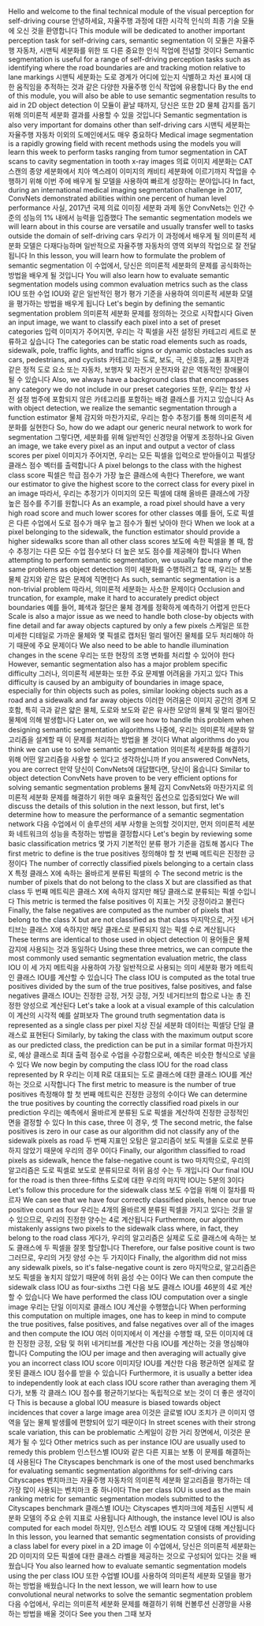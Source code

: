 Hello and welcome to the final technical module of the visual perception for self-driving course
안녕하세요, 자율주행 과정에 대한 시각적 인식의 최종 기술 모듈에 오신 것을 환영합니다
This module will be dedicated to another important perception task for self-driving cars, semantic segmentation
이 모듈은 자율주행 자동차, 시맨틱 세분화를 위한 또 다른 중요한 인식 작업에 전념할 것이다
Semantic segmentation is useful for a range of self-driving perception tasks such as identifying where the road boundaries are and tracking motion relative to lane markings
시맨틱 세분화는 도로 경계가 어디에 있는지 식별하고 차선 표시에 대한 움직임을 추적하는 것과 같은 다양한 자율주행 인식 작업에 유용합니다
By the end of this module, you will also be able to use semantic segmentation results to aid in 2D object detection
이 모듈이 끝날 때까지, 당신은 또한 2D 물체 감지를 돕기 위해 의미론적 세분화 결과를 사용할 수 있을 것입니다
Semantic segmentation is also very important for domains other than self-driving cars
시맨틱 세분화는 자율주행 자동차 이외의 도메인에서도 매우 중요하다
Medical image segmentation is a rapidly growing field with recent methods using the models you will learn this week to perform tasks ranging from tumor segmentation in CAT scans to cavity segmentation in tooth x-ray images
의료 이미지 세분화는 CAT 스캔의 종양 세분화에서 치아 엑스레이 이미지의 캐비티 세분화에 이르기까지 작업을 수행하기 위해 이번 주에 배우게 될 모델을 사용하여 빠르게 성장하는 분야입니다
In fact, during an international medical imaging segmentation challenge in 2017, ConvNets demonstrated abilities within one percent of human level performance
사실, 2017년 국제 의료 이미징 세분화 과제 동안 ConvNets는 인간 수준의 성능의 1% 내에서 능력을 입증했다
The semantic segmentation models we will learn about in this course are versatile and usually transfer well to tasks outside the domain of self-driving cars
우리가 이 과정에서 배우게 될 의미론적 세분화 모델은 다재다능하며 일반적으로 자율주행 자동차의 영역 외부의 작업으로 잘 전달됩니다
In this lesson, you will learn how to formulate the problem of semantic segmentation
이 수업에서, 당신은 의미론적 세분화의 문제를 공식화하는 방법을 배우게 될 것입니다
You will also learn how to evaluate semantic segmentation models using common evaluation metrics such as the class IOU
또한 수업 IOU와 같은 일반적인 평가 평가 기준을 사용하여 의미론적 세분화 모델을 평가하는 방법을 배우게 됩니다
Let's begin by defining the semantic segmentation problem
의미론적 세분화 문제를 정의하는 것으로 시작합시다
Given an input image, we want to classify each pixel into a set of preset categories
입력 이미지가 주어지면, 우리는 각 픽셀을 사전 설정된 카테고리 세트로 분류하고 싶습니다
The categories can be static road elements such as roads, sidewalk, pole, traffic lights, and traffic signs or dynamic obstacles such as cars, pedestrians, and cyclists
카테고리는 도로, 보도, 극, 신호등, 교통 표지판과 같은 정적 도로 요소 또는 자동차, 보행자 및 자전거 운전자와 같은 역동적인 장애물이 될 수 있습니다
Also, we always have a background class that encompasses any category we do not include in our preset categories
또한, 우리는 항상 사전 설정 범주에 포함되지 않은 카테고리를 포함하는 배경 클래스를 가지고 있습니다
As with object detection, we realize the semantic segmentation through a function estimator
물체 감지와 마찬가지로, 우리는 함수 추정기를 통해 의미론적 세분화를 실현한다
So, how do we adapt our generic neural network to work for segmentation
그렇다면, 세분화를 위해 일반적인 신경망을 어떻게 조정하나요
Given an image, we take every pixel as an input and output a vector of class scores per pixel
이미지가 주어지면, 우리는 모든 픽셀을 입력으로 받아들이고 픽셀당 클래스 점수 벡터를 출력합니다
A pixel belongs to the class with the highest class score
픽셀은 학급 점수가 가장 높은 클래스에 속한다
Therefore, we want our estimator to give the highest score to the correct class for every pixel in an image
따라서, 우리는 추정기가 이미지의 모든 픽셀에 대해 올바른 클래스에 가장 높은 점수를 주기를 원합니다
As an example, a road pixel should have a very high road score and much lower scores for other classes
예를 들어, 도로 픽셀은 다른 수업에서 도로 점수가 매우 높고 점수가 훨씬 낮아야 한다
When we look at a pixel belonging to the sidewalk, the function estimator should provide a higher sidewalks score than all other class scores
보도에 속한 픽셀을 볼 때, 함수 추정기는 다른 모든 수업 점수보다 더 높은 보도 점수를 제공해야 합니다
When attempting to perform semantic segmentation, we usually face many of the same problems as object detection
의미 세분화를 수행하려고 할 때, 우리는 보통 물체 감지와 같은 많은 문제에 직면한다
As such, semantic segmentation is a non-trivial problem
따라서, 의미론적 세분화는 사소한 문제이다
Occlusion and truncation, for example, make it hard to accurately predict object boundaries
예를 들어, 폐색과 절단은 물체 경계를 정확하게 예측하기 어렵게 만든다
Scale is also a major issue as we need to handle both close-by objects with fine detail and far away objects captured by only a few pixels
스케일은 또한 미세한 디테일로 가까운 물체와 몇 픽셀로 캡처된 멀리 떨어진 물체를 모두 처리해야 하기 때문에 주요 문제이다
We also need to be able to handle illumination changes in the scene
우리는 또한 현장의 조명 변화를 처리할 수 있어야 한다
However, semantic segmentation also has a major problem specific difficulty
그러나, 의미론적 세분화는 또한 주요 문제별 어려움을 가지고 있다
This difficulty is caused by an ambiguity of boundaries in image space, especially for thin objects such as poles, similar looking objects such as a road and a sidewalk and far away objects
이러한 어려움은 이미지 공간의 경계 모호함, 특히 극과 같은 얇은 물체, 도로와 보도와 같은 유사한 모양의 물체 및 멀리 떨어진 물체에 의해 발생합니다
Later on, we will see how to handle this problem when designing semantic segmentation algorithms
나중에, 우리는 의미론적 세분화 알고리즘을 설계할 때 이 문제를 처리하는 방법을 볼 것이다
What algorithms do you think we can use to solve semantic segmentation
의미론적 세분화를 해결하기 위해 어떤 알고리즘을 사용할 수 있다고 생각하십니까
If you answered ConvNets, you are correct
만약 당신이 ConvNets에 대답했다면, 당신이 옳습니다
Similar to object detection ConvNets have proven to be very efficient options for solving semantic segmentation problems
물체 감지 ConvNets와 마찬가지로 의미론적 세분화 문제를 해결하기 위한 매우 효율적인 옵션으로 입증되었다
We will discuss the details of this solution in the next lesson, but first, let's determine how to measure the performance of a semantic segmentation network
다음 수업에서 이 솔루션의 세부 사항을 논의할 것이지만, 먼저 의미론적 세분화 네트워크의 성능을 측정하는 방법을 결정합시다
Let's begin by reviewing some basic classification metrics
몇 가지 기본적인 분류 평가 기준을 검토해 봅시다
The first metric to define is the true positives
정의해야 할 첫 번째 메트릭은 진정한 긍정이다
The number of correctly classified pixels belonging to a certain class X
특정 클래스 X에 속하는 올바르게 분류된 픽셀의 수
The second metric is the number of pixels that do not belong to the class X but are classified as that class
두 번째 메트릭은 클래스 X에 속하지 않지만 해당 클래스로 분류되는 픽셀 수입니다
This metric is termed the false positives
이 지표는 거짓 긍정이라고 불린다
Finally, the false negatives are computed as the number of pixels that belong to the class X but are not classified as that class
마지막으로, 거짓 네거티브는 클래스 X에 속하지만 해당 클래스로 분류되지 않는 픽셀 수로 계산됩니다
These terms are identical to those used in object detection
이 용어들은 물체 감지에 사용되는 것과 동일하다
Using these three metrics, we can compute the most commonly used semantic segmentation evaluation metric, the class IOU
이 세 가지 메트릭을 사용하여 가장 일반적으로 사용되는 의미 세분화 평가 메트릭인 클래스 IOU를 계산할 수 있습니다
The class IOU is computed as the total true positives divided by the sum of the true positives, false positives, and false negatives
클래스 IOU는 진정한 긍정, 거짓 긍정, 거짓 네거티브의 합으로 나눈 총 진정한 양성으로 계산된다
Let's take a look at a visual example of this calculation
이 계산의 시각적 예를 살펴보자
The ground truth segmentation data is represented as a single class per pixel
지상 진실 세분화 데이터는 픽셀당 단일 클래스로 표현된다
Similarly, by taking the class with the maximum output score as our predicted class, the prediction can be put in a similar format
마찬가지로, 예상 클래스로 최대 출력 점수로 수업을 수강함으로써, 예측은 비슷한 형식으로 넣을 수 있다
We now begin by computing the class IOU for the road class represented by R
우리는 이제 R로 대표되는 도로 클래스에 대한 클래스 IOU를 계산하는 것으로 시작합니다
The first metric to measure is the number of true positives
측정해야 할 첫 번째 메트릭은 진정한 긍정의 수이다
We can determine the true positives by counting the correctly classified road pixels in our prediction
우리는 예측에서 올바르게 분류된 도로 픽셀을 계산하여 진정한 긍정적인 면을 결정할 수 있다
In this case, three
이 경우, 셋
The second metric, the false positives is zero in our case as our algorithm did not classify any of the sidewalk pixels as road
두 번째 지표인 오탐은 알고리즘이 보도 픽셀을 도로로 분류하지 않았기 때문에 우리의 경우 0이다
Finally, our algorithm classified to road pixels as sidewalk, hence the false-negative count is two
마지막으로, 우리의 알고리즘은 도로 픽셀로 보도로 분류되므로 허위 음성 수는 두 개입니다
Our final IOU for the road is then three-fifths
도로에 대한 우리의 마지막 IOU는 5분의 3이다
Let's follow this procedure for the sidewalk class
보도 수업을 위해 이 절차를 따르자
We can see that we have four correctly classified pixels, hence our true positive count as four
우리는 4개의 올바르게 분류된 픽셀을 가지고 있다는 것을 알 수 있으므로, 우리의 진정한 양수는 4로 계산됩니다
Furthermore, our algorithm mistakenly assigns two pixels to the sidewalk class where, in fact, they belong to the road class
게다가, 우리의 알고리즘은 실제로 도로 클래스에 속하는 보도 클래스에 두 픽셀을 잘못 할당합니다
Therefore, our false positive count is two
그러므로, 우리의 거짓 양성 수는 두 가지이다
Finally, the algorithm did not miss any sidewalk pixels, so it's false-negative count is zero
마지막으로, 알고리즘은 보도 픽셀을 놓치지 않았기 때문에 허위 음성 수는 0이다
We can then compute the sidewalk class IOU as four-sixths
그런 다음 보도 클래스 IOU를 46분의 4로 계산할 수 있습니다
We have performed the class IOU computation over a single image
우리는 단일 이미지로 클래스 IOU 계산을 수행했습니다
When performing this computation on multiple images, one has to keep in mind to compute the true positives, false positives, and false negatives over all of the images and then compute the IOU
여러 이미지에서 이 계산을 수행할 때, 모든 이미지에 대한 진정한 긍정, 오탐 및 허위 네거티브를 계산한 다음 IOU를 계산하는 것을 명심해야 합니다
Computing the IOU per image and then averaging will actually give you an incorrect class IOU score
이미지당 IOU를 계산한 다음 평균하면 실제로 잘못된 클래스 IOU 점수를 받을 수 있습니다
Furthermore, it is usually a better idea to independently look at each class IOU score rather than averaging them
게다가, 보통 각 클래스 IOU 점수를 평균하기보다는 독립적으로 보는 것이 더 좋은 생각이다
This is because a global IOU measure is biased towards object incidences that cover a large image area
이것은 글로벌 IOU 조치가 큰 이미지 영역을 덮는 물체 발생률에 편향되어 있기 때문이다
In street scenes with their strong scale variation, this can be problematic
스케일이 강한 거리 장면에서, 이것은 문제가 될 수 있다
Other metrics such as per instance IOU are usually used to remedy this problem
인스턴스별 IOU와 같은 다른 지표는 보통 이 문제를 해결하는 데 사용된다
The Cityscapes benchmark is one of the most used benchmarks for evaluating semantic segmentation algorithms for self-driving cars
Cityscapes 벤치마크는 자율주행 자동차의 의미론적 세분화 알고리즘을 평가하는 데 가장 많이 사용되는 벤치마크 중 하나이다
The per class IOU is used as the main ranking metric for semantic segmentation models submitted to the Cityscapes benchmark
클래스별 IOU는 Cityscapes 벤치마크에 제출된 시맨틱 세분화 모델의 주요 순위 지표로 사용됩니다
Although, the instance level IOU is also computed for each model
하지만, 인스턴스 레벨 IOU도 각 모델에 대해 계산됩니다
In this lesson, you learned that semantic segmentation consists of providing a class label for every pixel in a 2D image
이 수업에서, 당신은 의미론적 세분화는 2D 이미지의 모든 픽셀에 대한 클래스 라벨을 제공하는 것으로 구성되어 있다는 것을 배웠습니다
You also learned how to evaluate semantic segmentation models using the per class IOU
또한 수업별 IOU를 사용하여 의미론적 세분화 모델을 평가하는 방법을 배웠습니다
In the next lesson, we will learn how to use convolutional neural networks to solve the semantic segmentation problem
다음 수업에서, 우리는 의미론적 세분화 문제를 해결하기 위해 컨볼루션 신경망을 사용하는 방법을 배울 것이다
See you then
그때 보자


